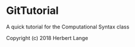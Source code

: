 # GitTutorial
A quick tutorial for the Computational Syntax class

Copyright (c) 2018 Herbert Lange
